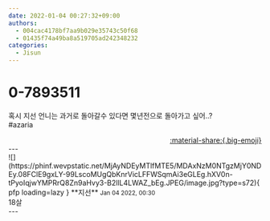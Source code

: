 ```yaml
---
date: 2022-01-04 00:27:32+09:00
authors:
  - 004cac4178bf7aa9b029e35743c50f68
  - 01435f74a49ba8a519705ad242348232
categories:
  - Jisun
---
```


# 0-7893511

<div class="post-container" markdown="1">
<div class="content-container md-sidebar__scrollwrap" markdown="1">

혹시 지선 언니는 과거로 돌아갈수 있다면 몇년전으로 돌아가고 싶어..?<br>\#azaria

</div>
</div>

<div style="text-align: right;" markdown="1">
<a href="https://weverse.io/fromis9/fanpost/0-7893511" style="text-align: right;">:material-share:{.big-emoji}</a>
</div>
---

<div class="comments-container md-sidebar__scrollwrap" markdown="1">
<div class="comment" markdown="1">
<div class='id-container' markdown="1">
![](https://phinf.wevpstatic.net/MjAyNDEyMTlfMTE5/MDAxNzM0NTgzMjY0NDEy.08FClE9gxLY-99LscoMUgQbKnrVicLFFWSqmAi3eGLEg.hXV0n-tPyoIqjwYMPRrQ8Zn9aHvy3-B2llL4LWAZ_bEg.JPEG/image.jpg?type=s72){ pfp loading=lazy }
**<span class="artist">지선</span>** <small>Jan 04 2022, 00:30</small><br>
</div>
<div class='comment-body' markdown="1">
18살
</div>
</div>
</div>
---
